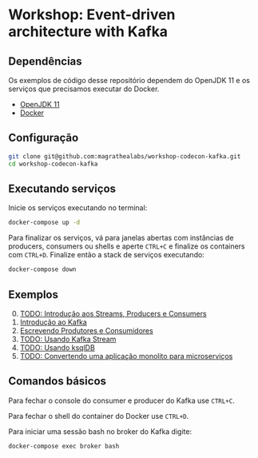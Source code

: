 # Workshop: Event-driven architecture with Kafka

## Dependências

Os exemplos de código desse repositório dependem  do OpenJDK 11 e
os serviços que precisamos executar do Docker.

* [OpenJDK 11](https://adoptopenjdk.net/installation.html#x64_linux-jdk)
* [Docker](https://docs.docker.com/get-docker/)

## Configuração

```sh
git clone git@github.com:magrathealabs/workshop-codecon-kafka.git
cd workshop-codecon-kafka
```

## Executando serviços

Inicie os serviços executando no terminal:

```sh
docker-compose up -d
```

Para finalizar os serviços, vá para janelas abertas com instâncias de producers, consumers ou shells e aperte `CTRL+C` e finalize os containers com `CTRL+D`. Finalize então a stack de serviços executando:

```sh
docker-compose down
```

## Exemplos

0. [TODO: Introdução aos Streams, Producers e Consumers]()
1. [Introdução ao Kafka](./kafka-introduction/README.md)
2. [Escrevendo Produtores e Consumidores](./kafka-consumer-producer-application/README.md)
3. [TODO: Usando Kafka Stream]()
4. [TODO: Usando ksqlDB]()
6. [TODO: Convertendo uma aplicação monolito para microserviços]()

## Comandos básicos

Para fechar o console do consumer e producer do Kafka use `CTRL+C`.

Para fechar o shell do container do Docker use `CTRL+D`.

Para iniciar uma sessão bash no broker do Kafka digite:

```sh
docker-compose exec broker bash
```
